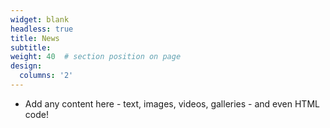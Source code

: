 ```yaml
---
widget: blank
headless: true
title: News
subtitle:
weight: 40  # section position on page
design:
  columns: '2'
---
```


* Add any content here - text, images, videos, galleries - and even HTML code!
